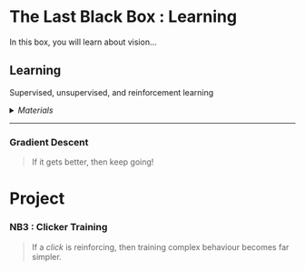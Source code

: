 # The Last Black Box : Learning
In this box, you will learn about vision...

## Learning
Supervised, unsupervised, and reinforcement learning

<details><summary><i>Materials</i></summary><p>

Name|Description| # |Package|Data|Link|
:-------|:----------|:-----:|:-:|:--:|:--:|

</p></details><hr>

### Gradient Descent
> If it gets better, then keep going!


# Project
### NB3 : Clicker Training
> If a *click* is reinforcing, then training complex behaviour becomes far simpler.


